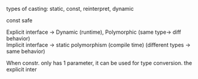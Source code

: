 types of casting: static, const, reinterpret, dynamic

const safe

Explicit interface -> Dynamic (runtime), Polymorphic (same type-> diff behavior)   
Implicit interface -> static polymorphism (compile time) (different types -> same behavior)


When constr. only has 1 parameter, it can be used for type conversion. the explicit inter